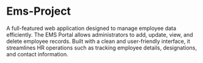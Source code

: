 # Ems-Project
A full-featured web application designed to manage employee data efficiently. The EMS Portal allows administrators to add, update, view, and delete employee records. Built with a clean and user-friendly interface, it streamlines HR operations such as tracking employee details, designations, and contact information.
